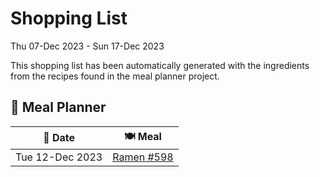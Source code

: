 # Shopping List

Thu 07-Dec 2023 - Sun 17-Dec 2023

This shopping list has been automatically generated with the ingredients from the recipes found in the meal planner project.

## 📅 Meal Planner

|📅 Date| 🍽️ Meal|
|----|----|
|Tue 12-Dec 2023|[Ramen #598](https://github.com/jcallaghan/The-Cookbook/issues/598)|
